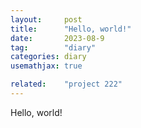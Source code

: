 ```yaml
---
layout:     post
title:      "Hello, world!"
date:       2023-08-9
tag:        "diary"
categories: diary
usemathjax: true

related:    "project 222"
---
```


Hello, world!